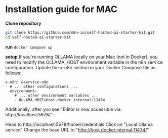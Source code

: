 # Installation guide for MAC


**Clone repository**
```bash
git clone https://github.com/n8n-io/self-hosted-ai-starter-kit.git
cd self-hosted-ai-starter-kit
```


**run**
`docker compose up`

**setup**
If you're running OLLAMA locally on your Mac (not in Docker), you need to modify the OLLAMA_HOST environment variable in the n8n service configuration. Update the x-n8n section in your Docker Compose file as follows:

```
x-n8n: &service-n8n
  # ... other configurations ...
  environment:
    # ... other environment variables ...
    - OLLAMA_HOST=host.docker.internal:11434
```

Additionally, after you see "Editor is now accessible via: http://localhost:5678/":

Head to http://localhost:5678/home/credentials
Click on "Local Ollama service"
Change the base URL to "http://host.docker.internal:11434/"



